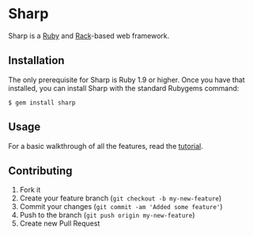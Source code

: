 # Sharp

Sharp is a [Ruby][ruby] and [Rack][rack]-based web framework.

## Installation

The only prerequisite for Sharp is Ruby 1.9 or higher.  Once you have that installed, you can install Sharp with the standard Rubygems command:

    $ gem install sharp

## Usage

For a basic walkthrough of all the features, read the [tutorial](TUTORIAL.md).

## Contributing

1. Fork it
2. Create your feature branch (`git checkout -b my-new-feature`)
3. Commit your changes (`git commit -am 'Added some feature'`)
4. Push to the branch (`git push origin my-new-feature`)
5. Create new Pull Request

[ruby]: http://www.ruby-lang.org
[rack]: http://rack.github.com